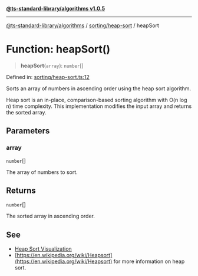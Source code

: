 [**@ts-standard-library/algorithms v1.0.5**](../../../README.md)

***

[@ts-standard-library/algorithms](../../../modules.md) / [sorting/heap-sort](../README.md) / heapSort

# Function: heapSort()

> **heapSort**(`array`): `number`[]

Defined in: [sorting/heap-sort.ts:12](https://github.com/gabaudette/ts-stdlib/blob/7333da76bc775fbabd0907ad8519b912cfc2fe26/packages/algorithms/src/sorting/heap-sort.ts#L12)

Sorts an array of numbers in ascending order using the heap sort algorithm.

Heap sort is an in-place, comparison-based sorting algorithm with O(n log n) time complexity.
This implementation modifies the input array and returns the sorted array.

## Parameters

### array

`number`[]

The array of numbers to sort.

## Returns

`number`[]

The sorted array in ascending order.

## See

 - [Heap Sort Visualization](https://www.geeksforgeeks.org/heap-sort/)
 - [https://en.wikipedia.org/wiki/Heapsort](https://en.wikipedia.org/wiki/Heapsort) for more information on heap sort.
